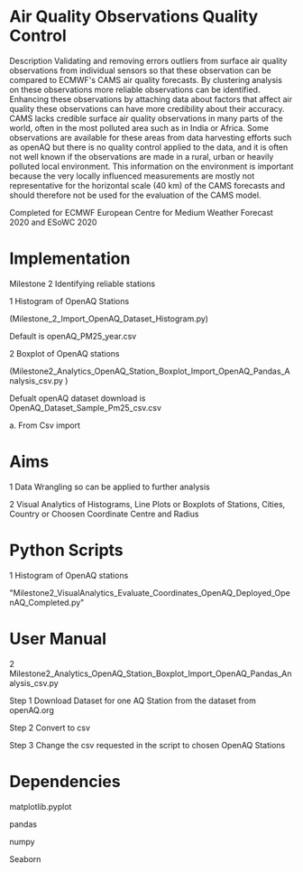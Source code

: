   
# Air Quality Observations Quality Control  

Description
Validating and removing errors outliers from surface air quality observations from individual sensors so that these observation can be compared to ECMWF's CAMS air quality forecasts. By clustering analysis on these observations more reliable observations can be identified. Enhancing these observations by attaching data about factors that affect air quality these observations can have more credibility about their accuracy. CAMS lacks credible surface air quality observations in many parts of the world, often in the most polluted area such as in India or Africa. Some observations are available for these areas from data harvesting efforts such as openAQ but there is no quality control applied to the data, and it is often not well known if the observations are made in a rural, urban or heavily polluted local environment. This information on the environment is important because the very locally influenced measurements are mostly not representative for the horizontal scale (40 km) of the CAMS forecasts and should therefore not be used for the evaluation of the CAMS model.

Completed for ECMWF European Centre for Medium Weather Forecast 2020 
and ESoWC 2020

# Implementation 

Milestone 2 Identifying reliable stations

1 Histogram of OpenAQ Stations

(Milestone_2_Import_OpenAQ_Dataset_Histogram.py)

Default is openAQ_PM25_year.csv

2 Boxplot of OpenAQ stations 

(Milestone2_Analytics_OpenAQ_Station_Boxplot_Import_OpenAQ_Pandas_Analysis_csv.py )

Defualt openAQ dataset download is OpenAQ_Dataset_Sample_Pm25_csv.csv

a. From Csv import 

# Aims

1 Data Wrangling so can be applied to further analysis 

2 Visual Analytics of Histograms, Line Plots or Boxplots of Stations, Cities, Country or Choosen Coordinate Centre and Radius


# Python Scripts 

1 Histogram of OpenAQ stations  


"Milestone2_VisualAnalytics_Evaluate_Coordinates_OpenAQ_Deployed_OpenAQ_Completed.py"



# User Manual 

2 Milestone2_Analytics_OpenAQ_Station_Boxplot_Import_OpenAQ_Pandas_Analysis_csv.py 

Step 1 Download Dataset for one AQ Station from the dataset from openAQ.org

Step 2 Convert to csv 

Step 3 Change the csv requested in the script to chosen OpenAQ Stations 


# Dependencies

matplotlib.pyplot

pandas

numpy 

Seaborn
